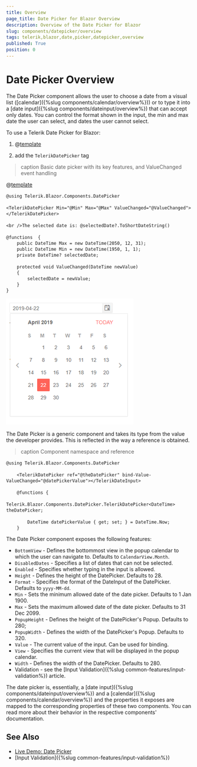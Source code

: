 ```yaml
---
title: Overview
page_title: Date Picker for Blazor Overview
description: Overview of the Date Picker for Blazor
slug: components/datepicker/overview
tags: telerik,blazor,date,picker,datepicker,overview
published: True
position: 0
---
```


# Date Picker Overview

The Date Picker component allows the user to choose a date from a visual list ([calendar]({%slug components/calendar/overview%})) or to type it into a [date input]({%slug components/dateinput/overview%}) that can accept only dates. You can control the format shown in the input, the min and max date the user can select, and dates the user cannot select.

To use a Telerik Date Picker for Blazor:

1. @[template](/_contentTemplates/common/js-interop-file.md#add-blazor-js-file-to-list)

1. add the `TelerikDatePicker` tag

>caption Basic date picker with its key features, and ValueChanged event handling

@[template](/_contentTemplates/common/issues-and-warnings.md#generic-component-event-issue)

````CSHTML
@using Telerik.Blazor.Components.DatePicker

<TelerikDatePicker Min="@Min" Max="@Max" ValueChanged="@ValueChanged"></TelerikDatePicker>

<br />The selected date is: @selectedDate?.ToShortDateString()

@functions  {
    public DateTime Max = new DateTime(2050, 12, 31);
    public DateTime Min = new DateTime(1950, 1, 1);
    private DateTime? selectedDate;

    protected void ValueChanged(DateTime newValue)
    {
        selectedDate = newValue;
    }
}
````

![](images/datepicker-first-look.png)

The Date Picker is a generic component and takes its type from the value the developer provides. This is reflected in the way a reference is obtained.

>caption Component namespace and reference

````CSHTML
@using Telerik.Blazor.Components.DatePicker

	<TelerikDatePicker ref="@theDatePicker" bind-Value-ValueChanged="@datePickerValue"></TelerikDateInput>

	@functions {
		Telerik.Blazor.Components.DatePicker.TelerikDatePicker<DateTime> theDatePicker;

		DateTime datePickerValue { get; set; } = DateTime.Now;
	}
````

The Date Picker component exposes the following features:

*  `BottomView` - Defines the bottommost view in the popup calendar to which the user can navigate to. Defaults to `CalendarView.Month`.
* `DisabledDates` - Specifies a list of dates that can not be selected.
* `Enabled` - Specifies whether typing in the input is allowed.
* `Height` - Defines the height of the DatePicker. Defaults to 28.
* `Format` - Specifies the format of the DateInput of the DatePicker. Defaults to `yyyy-MM-dd`.
* `Min` - Sets the minimum allowed date of the date picker. Defaults to 1 Jan 1900.
* `Max` - Sets the maximum allowed date of the date picker. Defaults to 31 Dec 2099.
* `PopupHeight` - Defines the height of the DatePicker's Popup. Defaults to 280;
* `PopupWidth` - Defines the width of the DatePicker's Popup. Defaults to 320.
* `Value` - The current value of the input. Can be used for binding.
* `View` - Specifies the current view that will be displayed in the popup calendar.
* `Width` - Defines the width of the DatePicker. Defaults to 280.
* Validation - see the [Input Validation]({%slug common-features/input-validation%}) article.

The date picker is, essentially, a [date input]({%slug components/dateinput/overview%}) and a [calendar]({%slug components/calendar/overview%}) and the properties it exposes are mapped to the corresponding properties of these two components. You can read more about their behavior in the respective components' documentation.



## See Also

  * [Live Demo: Date Picker](https://demos.telerik.com/blazor/datepicker/index)
  * [Input Validation]({%slug common-features/input-validation%})